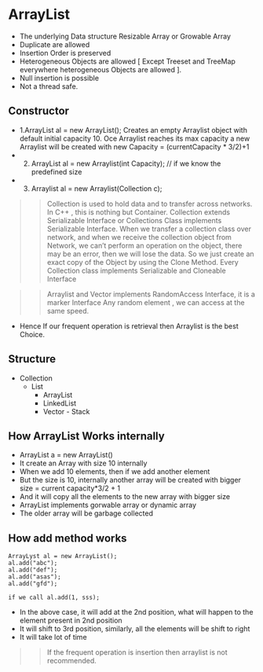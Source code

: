 # ArrayList
- The underlying Data structure Resizable Array or Growable Array
- Duplicate are allowed
- Insertion Order is preserved
- Heterogeneous Objects are allowed [ Except Treeset and TreeMap  everywhere heterogeneous Objects are allowed ].
- Null insertion is possible
- Not a thread safe.
## Constructor
- 1.ArrayList al = new ArrayList(); Creates an empty Arraylist object with default initial capacity 10. Oce Arraylist reaches its max capacity a new Arraylist will be created with new Capacity = (currentCapacity * 3/2)+1
- 2. ArrayList al = new Arraylist(int Capacity); // if we know the predefined size
- 3. Arraylist al = new Arraylist(Collection c);

>>  Collection is used to hold data and to transfer across networks. In C++ , this is nothing but Container. Collection extends Serializable Interface or Collections Class implements Serializable Interface. When we transfer a collection class over network, and when we receive the collection object from Network, we can’t perform an operation on the object, there may be an error, then we will lose the data. So we just create an exact copy of the Object by using the Clone Method.
>> Every Collection class implements Serializable and Cloneable Interface

>> Arraylist and Vector implements RandomAccess Interface, it is a marker Interface
Any random element , we can access at the same speed.

- Hence If our frequent operation is retrieval then Arraylist is the best Choice. 

## Structure
- Collection
    - List
        - ArrayList
        - LinkedList
        - Vector - Stack
    
## How ArrayList Works internally
- ArrayList a = new ArrayList()
- It create an Array with size 10 internally
- When we add 10 elements, then if we add another element
-  But the size is 10, internally another array will be created with bigger size = current capacity*3/2 + 1
- And it will copy all the elements to the new array with bigger size
- ArrayList implements gorwable array or dynamic array
- The older array will be garbage collected

## How add method works
```
ArrayLyst al = new ArrayList();
al.add("abc");
al.add("def");
al.add("asas");
al.add("gfd");

if we call al.add(1, sss);
```
- In the above case, it will add at the 2nd position, what will happen to the element present in 2nd position
- It will shift to 3rd position, similarly, all the elements will be shift to right
- It will take lot of time
>> If the frequent operation is insertion then arraylist is not recommended.
> 
